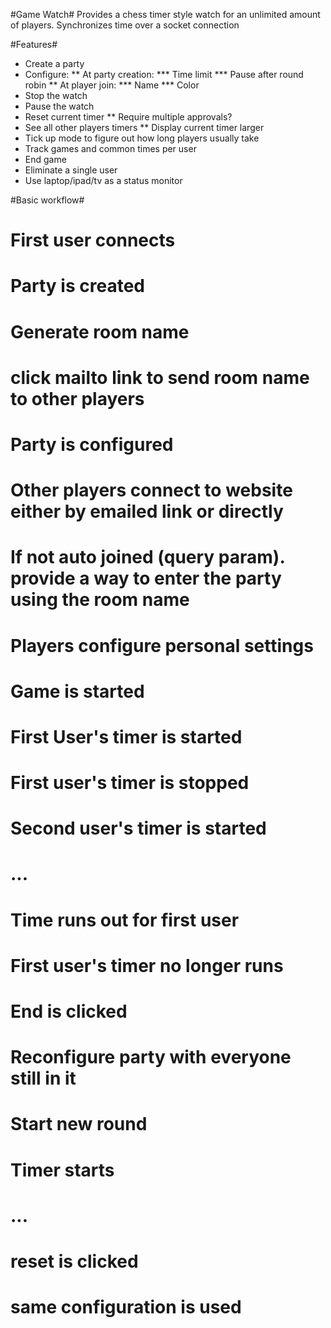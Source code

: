 #Game Watch#
Provides a chess timer style watch for an unlimited amount of players. Synchronizes time over a socket connection

#Features#
* Create a party
* Configure:
** At party creation:
*** Time limit
*** Pause after round robin
** At player join:
*** Name
*** Color
* Stop the watch
* Pause the watch
* Reset current timer
** Require multiple approvals?
* See all other players timers
** Display current timer larger
* Tick up mode to figure out how long players usually take
* Track games and common times per user
* End game
* Eliminate a single user
* Use laptop/ipad/tv as a status monitor


#Basic workflow#
# First user connects
# Party is created
# Generate room name
# click mailto link to send room name to other players
# Party is configured
# Other players connect to website either by emailed link or directly
# If not auto joined (query param). provide a way to enter the party using the room name
# Players configure personal settings
# Game is started
# First User's timer is started
# First user's timer is stopped
# Second user's timer is started
# ...
# Time runs out for first user
# First user's timer no longer runs
# End is clicked
# Reconfigure party with everyone still in it
# Start new round
# Timer starts
# ...
# reset is clicked
# same configuration is used
